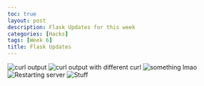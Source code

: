 ```yaml
---
toc: true
layout: post
description: Flask Updates for this week
categories: [Hacks]
tags: [Week 6]
title: Flask Updates
---
```


![]({{site.baseurl}}/images/curloutput.png "curl output")
![]({{site.baseurl}}/images/curlOutputwithHTML "curl output with different curl")
![]({{site.baseurl}}/images/lmaoimage "something lmao")
![]({{site.baseurl}}/images/RestartServer "Restarting server")
![]({{site.baseurl}}/images/shitsandlaughs "Stuff")

